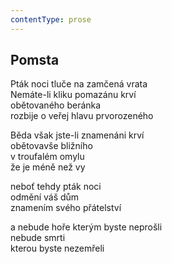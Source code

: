 ```yaml
---
contentType: prose
---
```


## Pomsta

Pták noci tluče na zamčená vrata  
Nemáte-li kliku pomazánu krví  
obětovaného beránka  
rozbije o veřej hlavu prvorozeného

Běda však jste-li znamenáni krví  
obětovavše bližního  
v troufalém omylu  
že je méně než vy

neboť tehdy pták noci  
odmění váš dům  
znamením svého přátelství

a nebude hoře kterým byste neprošli  
nebude smrti  
kterou byste nezemřeli
